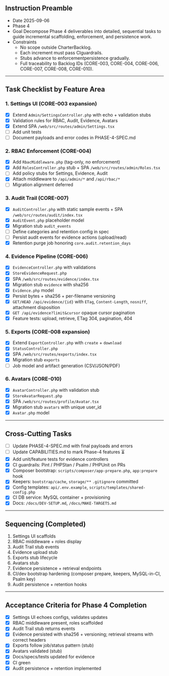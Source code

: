 ## Instruction Preamble
- Date 2025-09-06
- Phase 4
- Goal Decompose Phase 4 deliverables into detailed, sequential tasks to guide incremental scaffolding, enforcement, and persistence work.
- Constraints
  - No scope outside CharterBacklog.
  - Each increment must pass CIguardrails.
  - Stubs advance to enforcementpersistence gradually.
  - Full traceability to Backlog IDs (CORE-003, CORE-004, CORE-006, CORE-007, CORE-008, CORE-010).

---

## Task Checklist by Feature Area

### 1. Settings UI (CORE-003 expansion)
- [x] Extend `Admin/SettingsController.php` with echo + validation stubs
- [x] Validation rules for RBAC, Audit, Evidence, Avatars
- [x] Extend SPA `/web/src/routes/admin/Settings.tsx`
- [ ] Add unit tests
- [ ] Document payloads and error codes in PHASE-4-SPEC.md

### 2. RBAC Enforcement (CORE-004)
- [x] Add `RbacMiddleware.php` (tag-only, no enforcement)
- [x] Add `RolesController.php` stub + SPA `/web/src/routes/admin/Roles.tsx`
- [ ] Add policy stubs for Settings, Evidence, Audit
- [x] Attach middleware to `/api/admin/*` and `/api/rbac/*`
- [ ] Migration alignment deferred

### 3. Audit Trail (CORE-007)
- [x] `AuditController.php` with static sample events + SPA `/web/src/routes/audit/index.tsx`
- [x] `AuditEvent.php` placeholder model
- [x] Migration stub `audit_events`
- [ ] Define categories and retention config in spec
- [ ] Persist audit events for evidence actions (upload/read)
- [x] Retention purge job honoring `core.audit.retention_days`

### 4. Evidence Pipeline (CORE-006)
- [x] `EvidenceController.php` with validations
- [x] `StoreEvidenceRequest.php`
- [x] SPA `/web/src/routes/evidence/index.tsx`
- [x] Migration stub `evidence` with sha256
- [x] `Evidence.php` model
- [x] Persist bytes + sha256 + per-filename versioning
- [x] `GET/HEAD /api/evidence/{id}` with `ETag`, `Content-Length`, `nosniff`, attachment disposition
- [x] `GET /api/evidence?limit&cursor` opaque cursor pagination
- [x] Feature tests: upload, retrieve, ETag 304, pagination, 404

### 5. Exports (CORE-008 expansion)
- [x] Extend `ExportController.php` with `create` + `download`
- [x] `StatusController.php`
- [x] SPA `/web/src/routes/exports/index.tsx`
- [x] Migration stub `exports`
- [ ] Job model and artifact generation (CSV/JSON/PDF)

### 6. Avatars (CORE-010)
- [x] `AvatarController.php` with validation stub
- [x] `StoreAvatarRequest.php`
- [x] SPA `/web/src/routes/profile/Avatar.tsx`
- [x] Migration stub `avatars` with unique user_id
- [x] `Avatar.php` model

---

## Cross-Cutting Tasks
- [ ] Update PHASE-4-SPEC.md with final payloads and errors
- [ ] Update CAPABILITIES.md to mark Phase-4 features ⏳
- [x] Add unit/feature tests for evidence controllers
- [x] CI guardrails: Pint / PHPStan / Psalm / PHPUnit on PRs
- [x] Composer bootstrap: `scripts/composer/app-prepare.php`, `app:prepare` hook
- [x] Keepers: `bootstrap/cache`, `storage/**` `.gitignore` committed
- [x] Config templates: `api/.env.example`, `scripts/templates/shared-config.php`
- [x] CI DB service: MySQL container + provisioning
- [x] Docs: `/docs/DEV-SETUP.md`, `/docs/MAKE-TARGETS.md`

---

## Sequencing (Completed)
1. Settings UI scaffolds  
2. RBAC middleware + roles display  
3. Audit Trail stub events  
4. Evidence upload stub  
5. Exports stub lifecycle  
6. Avatars stub  
7. Evidence persistence + retrieval endpoints  
8. CI/dev bootstrap hardening (composer prepare, keepers, MySQL-in-CI, Psalm key)  
9. Audit persistence + retention hooks  

---

## Acceptance Criteria for Phase 4 Completion
- [x] Settings UI echoes configs, validates updates
- [x] RBAC middleware present, roles scaffolded
- [x] Audit Trail stub returns events
- [x] Evidence persisted with sha256 + versioning; retrieval streams with correct headers
- [x] Exports follow job/status pattern (stub)
- [x] Avatars validated (stub)
- [x] Docs/specs/tests updated for evidence
- [x] CI green
- [x] Audit persistence + retention implemented
